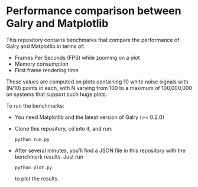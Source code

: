 # Performance comparison between Galry and Matplotlib

This repository contains benchmarks that compare the performance of Galry and Matplotlib in terms of:

* Frames Per Seconds (FPS) while zooming on a plot
* Memory consumption
* First frame rendering time

These values are computed on plots containing 10 white noise signals with (N/10) points in each, with N varying from 100 to a maximum of 100,000,000 on systems that support such huge plots.

To run the benchmarks:

  * You need Matplotlib and the latest version of Galry (>= 0.2.0)
  
  * Clone this repository, cd into it, and run:
    
        python run.py
        
  * After several minutes, you'll find a JSON file in this repository with the benchmark results. Just run
  
        python plot.py
        
    to plot the results.

